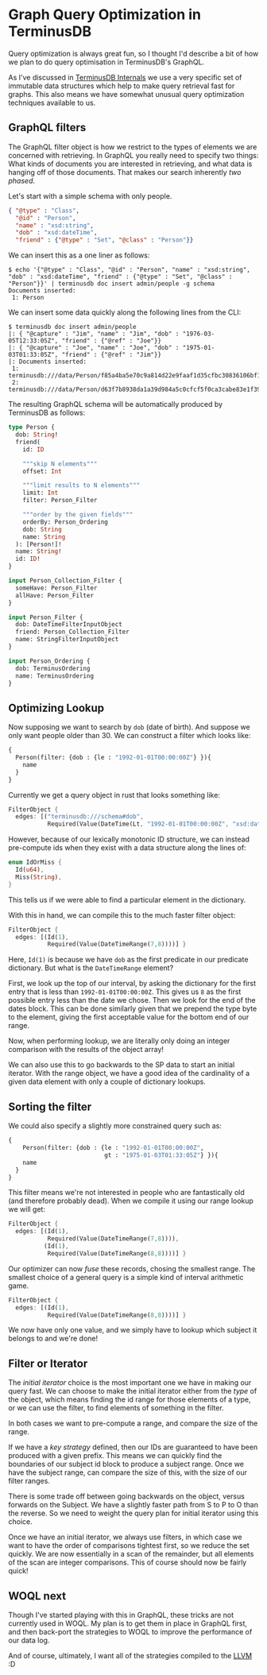 # Graph Query Optimization in TerminusDB

Query optimization is always great fun, so I thought I'd describe a
bit of how we plan to do query optimisation in TerminusDB's GraphQL.

As I've discussed in [TerminusDB
Internals](../entries/graph_representation.md) we use a very specific
set of immutable data structures which help to make query retrieval
fast for graphs. This also means we have somewhat unusual query
optimization techniques available to us.

## GraphQL filters

The GraphQL filter object is how we restrict to the types of elements
we are concerned with retrieving. In GraphQL you really need to
specify two things: What kinds of documents you are interested in
retrieving, and what data is hanging off of those documents. That
makes our search inherently *two phased*.

Let's start with a simple schema with only people.

```json
{ "@type" : "Class",
  "@id" : "Person",
  "name" : "xsd:string",
  "dob" : "xsd:dateTime",
  "friend" : {"@type" : "Set", "@class" : "Person"}}
```

We can insert this as a one liner as follows:

```shell
$ echo '{"@type" : "Class", "@id" : "Person", "name" : "xsd:string", "dob" : "xsd:dateTime", "friend" : {"@type" : "Set", "@class" : "Person"}}' | terminusdb doc insert admin/people -g schema
Documents inserted:
 1: Person
```

We can insert some data quickly along the following lines from the CLI:

```shell
$ terminusdb doc insert admin/people
|: { "@capture" : "Jim", "name" : "Jim", "dob" : "1976-03-05T12:33:05Z", "friend" : {"@ref" : "Joe"}}
|: { "@capture" : "Joe", "name" : "Joe", "dob" : "1975-01-03T01:33:05Z", "friend" : {"@ref" : "Jim"}}
|: Documents inserted:
 1: terminusdb:///data/Person/f85a4ba5e70c9a814d22e9faaf1d35cfbc30836106bf1fecec7513a6af95bf74
 2: terminusdb:///data/Person/d63f7b8938da1a39d984a5c0cfcf5f0ca3cabe83e1f39691272da5ee556266c0
```

The resulting GraphQL schema will be automatically produced by
TerminusDB as follows:

```graphql
type Person {
  dob: String!
  friend(
    id: ID

    """skip N elements"""
    offset: Int

    """limit results to N elements"""
    limit: Int
    filter: Person_Filter

    """order by the given fields"""
    orderBy: Person_Ordering
    dob: String
    name: String
  ): [Person!]!
  name: String!
  id: ID!
}

input Person_Collection_Filter {
  someHave: Person_Filter
  allHave: Person_Filter
}

input Person_Filter {
  dob: DateTimeFilterInputObject
  friend: Person_Collection_Filter
  name: StringFilterInputObject
}

input Person_Ordering {
  dob: TerminusOrdering
  name: TerminusOrdering
}
```

## Optimizing Lookup

Now supposing we want to search by `dob` (date of birth). And suppose
we only want people older than 30. We can construct a filter which looks like:

```graphql
{
  Person(filter: {dob : {le : "1992-01-01T00:00:00Z"} }){
    name
  }
}
```

Currently we get a query object in rust that looks something like:

```rust
FilterObject {
  edges: [("terminusdb:///schema#dob",
           Required(Value(DateTime(Lt, "1992-01-01T00:00:00Z", "xsd:dateTime"))))] }
```

However, because of our lexically monotonic ID structure, we can
instead pre-compute ids when they exist with a data structure along
the lines of:

```rust
enum IdOrMiss {
  Id(u64),
  Miss(String),
}
```

This tells us if we were able to find a particular element in the
dictionary.

With this in hand, we can compile this to the much faster filter object:

```rust
FilterObject {
  edges: [(Id(1),
           Required(Value(DateTimeRange(7,8))))] }
```

Here, `Id(1)` is because we have `dob` as the first predicate in our
predicate dictionary. But what is the `DateTimeRange` element?

First, we look up the top of our interval, by asking the dictionary
for the first entry that is less than `1992-01-01T00:00:00Z`. This
gives us `8` as the first possible entry less than the date we
chose. Then we look for the end of the dates block. This can be done
similarly given that we prepend the type byte to the element, giving
the first acceptable value for the bottom end of our range.

Now, when performing lookup, we are literally only doing an integer
comparison with the results of the object array!

We can also use this to go backwards to the SP data to start an initial
iterator. With the range object, we have a good idea of the
cardinality of a given data element with only a couple of dictionary
lookups.

## Sorting the filter

We could also specify a slightly more constrained query such as:


```graphql
{
    Person(filter: {dob : {le : "1992-01-01T00:00:00Z",
                           gt : "1975-01-03T01:33:05Z"} }){
    name
  }
}
```

This filter means we're not interested in people who are fantastically
old (and therefore probably dead). When we compile it using our
range lookup we will get:


```rust
FilterObject {
  edges: [(Id(1),
           Required(Value(DateTimeRange(7,8)))),
          (Id(1),
           Required(Value(DateTimeRange(8,8))))] }
```

Our optimizer can now *fuse* these records, chosing the smallest
range. The smallest choice of a general query is a simple kind of
interval arithmetic game.

```rust
FilterObject {
  edges: [(Id(1),
           Required(Value(DateTimeRange(8,8))))] }
```

We now have only one value, and we simply have to lookup which subject
it belongs to and we're done!

## Filter or Iterator

The *initial iterator* choice is the most important one we have in
making our query fast. We can choose to make the initial iterator
either from the *type* of the object, which means finding the id range
for those elements of a type, or we can use the filter, to find
elements of something in the filter.

In both cases we want to pre-compute a range, and compare the size of
the range.

If we have a *key strategy* defined, then our IDs are guaranteed to
have been produced with a given prefix. This means we can quickly find
the boundaries of our subject id block to produce a subject
range. Once we have the subject range, can compare the size of this,
with the size of our filter ranges.

There is some trade off between going backwards on the object, versus
forwards on the Subject. We have a slightly faster path from S to P to
O than the reverse. So we need to weight the query plan for initial
iterator using this choice.

Once we have an initial iterator, we always use filters, in which case
we want to have the order of comparisons tightest first, so we reduce
the set quickly. We are now essentially in a scan of the remainder,
but all elements of the scan are integer comparisons. This of course
should now be fairly quick!

## WOQL next

Though I've started playing with this in GraphQL, these tricks are not
currently used in WOQL. My plan is to get them in place in GraphQL
first, and then back-port the strategies to WOQL to improve the
performance of our data log.

And of course, ultimately, I want all of the strategies compiled to
the [LLVM](https://llvm.org/) :D
